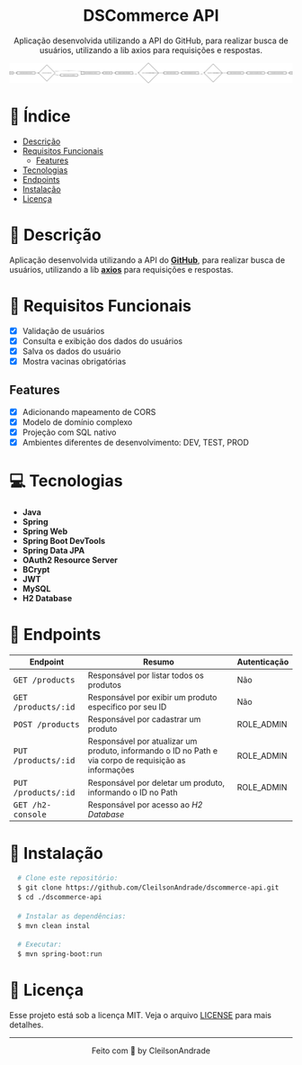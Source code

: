 <div align="center">
  <h1>DSCommerce API</h1>
  <p>Aplicação desenvolvida utilizando a API do GitHub, para realizar busca de usuários, utilizando a lib axios para requisições e respostas.</p>
  <img src="./referencias/flow.png" alt="Logo" width="1800">
</div>

# 📒 Índice
* [Descrição](#descrição)
* [Requisitos Funcionais](#requisitos)
  * [Features](#features)
* [Tecnologias](#tecnologias)
* [Endpoints](#endpoints)
* [Instalação](#instalação)
* [Licença](#licença)

# 📃 <span id="descrição">Descrição</span>
Aplicação desenvolvida utilizando a API do [**GitHub**](https://docs.github.com/pt/rest/guides/getting-started-with-the-rest-api), para realizar busca de usuários, utilizando a lib [**axios**](https://github.com/axios/axios) para requisições e respostas.

# 📌 <span id="requisitos">Requisitos Funcionais</span>
- [x] Validação de usuários<br>
- [x] Consulta e exibição dos dados do usuários<br>
- [x] Salva os dados do usuário<br>
- [x] Mostra vacinas obrigatórias<br>

## Features
- [x] Adicionando mapeamento de CORS<br>
- [x] Modelo de domínio complexo<br>
- [x] Projeção com SQL nativo<br>
- [x] Ambientes diferentes de desenvolvimento: DEV, TEST, PROD<br>

# 💻 <span id="tecnologias">Tecnologias</span>
- **Java**
- **Spring**
- **Spring Web**
- **Spring Boot DevTools**
- **Spring Data JPA**
- **OAuth2 Resource Server**
- **BCrypt**
- **JWT**
- **MySQL**
- **H2 Database**

# 📍 <span id="endpoints">Endpoints</span>
| Endpoint               | Resumo                                          | Autenticação
|----------------------|-----------------------------------------------------|----------------------
| <kbd>GET /products </kbd> | Responsável por listar todos os produtos | Não
| <kbd>GET /products/:id </kbd> | Responsável por exibir um produto especifico por seu ID | Não
| <kbd>POST /products </kbd> | Responsável por cadastrar um produto | ROLE_ADMIN
| <kbd>PUT /products/:id </kbd> | Responsável por atualizar um produto, informando o ID no Path e via corpo de requisição as informações | ROLE_ADMIN
| <kbd>PUT /products/:id </kbd> | Responsável por deletar um produto, informando o ID no Path | ROLE_ADMIN
| <kbd>GET /h2-console </kbd> | Responsável por acesso ao *H2 Database*

# 🚀 <span id="instalação">Instalação</span>
```bash
  # Clone este repositório:
  $ git clone https://github.com/CleilsonAndrade/dscommerce-api.git
  $ cd ./dscommerce-api

  # Instalar as dependências:
  $ mvn clean instal

  # Executar:
  $ mvn spring-boot:run
```

# 📝 <span id="licença">Licença</span>
Esse projeto está sob a licença MIT. Veja o arquivo [LICENSE](LICENSE) para mais detalhes.

---

<p align="center">
  Feito com 💜 by CleilsonAndrade
</p>